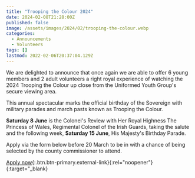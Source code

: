 ```yaml
---
title: "Trooping the Colour 2024"
date: 2024-02-08T21:28:00Z
published: false
image: /assets/images/2024/02/trooping-the-colour.webp
categories:
  - Announcements
  - Volunteers
tags: []
lastmod: 2022-02-06T20:37:04.129Z
---
```

We are delighted to announce that once again we are able to offer 6 young members and 2 adult volunteers a right royal experience of watching the 2024 Trooping the Colour up close from the Uniformed Youth Group's secure viewing area.

This annual spectacular marks the official birthday of the Sovereign with military parades and march pasts known as Trooping the Colour.  

**Saturday 8 June** is the Colonel's Review with Her Royal Highness The Princess of Wales, Regimental Colonel of the Irish Guards, taking the salute and the following week, **Saturday 15 June**, His Majesty's Birthday Parade.

Apply via the form below before 20 March to be in with a chance of being selected by the county commissioner to attend.

[Apply now](https://forms.office.com/Pages/ResponsePage.aspx?id=3yob_CzTykeMNWNnWM6OwZj-g9JL5lpMiAybQMCV5zxUREJFWjVGVUozTkQ4MkdEN1U1MEcwQ0QyWS4u){:.btn.btn-primary.external-link}{:rel="noopener"}{:target="_blank}
